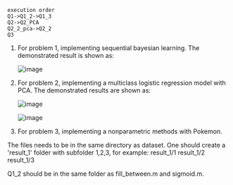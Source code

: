 ```
execution order
Q1->Q1_2->Q1_3
Q2->Q2_PCA
Q2_2_pca->Q2_2
Q3
```
1. For problem 1, implementing sequential bayesian learning.
   The demonstrated result is shown as:
   
   ![image](https://user-images.githubusercontent.com/42642215/132987720-8b6e1eff-26f3-489d-839a-32f78a1bb2e1.png)

2. For problem 2, implementing a multiclass logistic regression model with PCA.
   The demonstrated results are shown as:

   ![image](https://user-images.githubusercontent.com/42642215/132987922-b6be4c99-c65c-43c8-8a25-cd3ac66a440e.png)

   ![image](https://user-images.githubusercontent.com/42642215/132987914-064c1f13-e0fa-415b-9a65-02543438c4c2.png)

3. For problem 3, implementing a nonparametric methods with Pokemon.
   



The files needs to be in the same directory as dataset.
One should create a 'result_1' folder with subfolder 1,2,3, for example:
result_1/1
result_1/2
result_1/3

Q1_2 should be in the same folder as fill_between.m and sigmoid.m.
